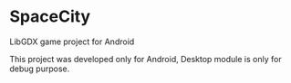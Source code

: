# SpaceCity
LibGDX game project for Android

This project was developed only for Android, Desktop module is only for debug purpose.

